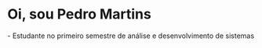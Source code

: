 
<H1>Oi, sou Pedro Martins</H1>
- Estudante no primeiro semestre de análise e desenvolvimento de sistemas
